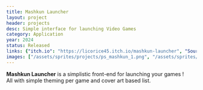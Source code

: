 ```yaml
---
title: Mashkun Launcher
layout: project
header: projects
desc: Simple interface for launching Video Games
category: Application
year: 2024
status: Released
links: {"itch.io": "https://licorice45.itch.io/mashkun-launcher", "Source": "https://github.com/licorice45/Mashkun-Launcher"}
images: ["/assets/sprites/projects/ps_mashkun_1.png", "/assets/sprites/projects/ps_mashkun_2.png"]
---
```

**Mashkun Launcher** is a simplistic front-end for launching your games !\
All with simple theming per game and cover art based list.
